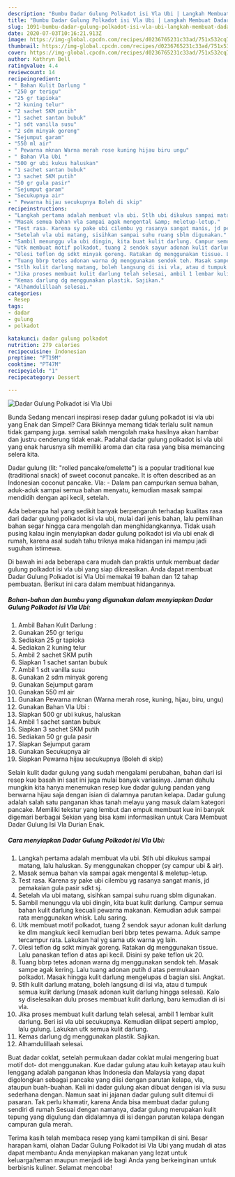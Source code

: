 ```yaml
---
description: "Bumbu Dadar Gulung Polkadot isi Vla Ubi | Langkah Membuat Dadar Gulung Polkadot isi Vla Ubi Yang Sempurna"
title: "Bumbu Dadar Gulung Polkadot isi Vla Ubi | Langkah Membuat Dadar Gulung Polkadot isi Vla Ubi Yang Sempurna"
slug: 1091-bumbu-dadar-gulung-polkadot-isi-vla-ubi-langkah-membuat-dadar-gulung-polkadot-isi-vla-ubi-yang-sempurna
date: 2020-07-03T10:16:21.913Z
image: https://img-global.cpcdn.com/recipes/d0236765231c33ad/751x532cq70/dadar-gulung-polkadot-isi-vla-ubi-foto-resep-utama.jpg
thumbnail: https://img-global.cpcdn.com/recipes/d0236765231c33ad/751x532cq70/dadar-gulung-polkadot-isi-vla-ubi-foto-resep-utama.jpg
cover: https://img-global.cpcdn.com/recipes/d0236765231c33ad/751x532cq70/dadar-gulung-polkadot-isi-vla-ubi-foto-resep-utama.jpg
author: Kathryn Bell
ratingvalue: 4.4
reviewcount: 14
recipeingredient:
- " Bahan Kulit Darlung "
- "250 gr terigu"
- "25 gr tapioka"
- "2 kuning telur"
- "2 sachet SKM putih"
- "1 sachet santan bubuk"
- "1 sdt vanilla susu"
- "2 sdm minyak goreng"
- "Sejumput garam"
- "550 ml air"
- " Pewarna mknan Warna merah rose kuning hijau biru ungu"
- " Bahan Vla Ubi "
- "500 gr ubi kukus haluskan"
- "1 sachet santan bubuk"
- "3 sachet SKM putih"
- "50 gr gula pasir"
- "Sejumput garam"
- "Secukupnya air"
- " Pewarna hijau secukupnya Boleh di skip"
recipeinstructions:
- "Langkah pertama adalah membuat vla ubi. Stlh ubi dikukus sampai matang, lalu haluskan. Sy menggunakan chopper (sy campur ubi &amp; air)."
- "Masak semua bahan vla sampai agak mengental &amp; meletup-letup."
- "Test rasa. Karena sy pake ubi cilembu yg rasanya sangat manis, jd pemakaian gula pasir sdkt sj."
- "Setelah vla ubi matang, sisihkan sampai suhu ruang sblm digunakan."
- "Sambil menunggu vla ubi dingin, kita buat kulit darlung. Campur semua bahan kulit darlung kecuali pewarna makanan. Kemudian aduk sampai rata menggunakan whisk. Lalu saring."
- "Utk membuat motif polkadot, tuang 2 sendok sayur adonan kulit darlung ke dlm mangkuk kecil kemudian beri bbrp tetes pewarna. Aduk sampe tercampur rata. Lakukan hal yg sama utk warna yg lain."
- "Olesi teflon dg sdkt minyak goreng. Ratakan dg menggunakan tissue. Lalu panaskan teflon d atas api kecil. Disini sy pake teflon uk 20."
- "Tuang bbrp tetes adonan warna dg menggunakan sendok teh. Masak sampe agak kering. Lalu tuang adonan putih d atas permukaan polkadot. Masak hingga kulit darlung mengelupas d bagian sisi. Angkat."
- "Stlh kulit darlung matang, boleh langsung di isi vla, atau d tumpuk semua kulit darlung (masak adonan kulit darlung hingga selesai). Kalo sy diselesaikan dulu proses membuat kulit darlung, baru kemudian di isi vla."
- "Jika proses membuat kulit darlung telah selesai, ambil 1 lembar kulit darlung. Beri isi vla ubi secukupnya. Kemudian dilipat seperti amplop, lalu gulung. Lakukan utk semua kulit darlung."
- "Kemas darlung dg menggunakan plastik. Sajikan."
- "Alhamdulillaah selesai."
categories:
- Resep
tags:
- dadar
- gulung
- polkadot

katakunci: dadar gulung polkadot 
nutrition: 279 calories
recipecuisine: Indonesian
preptime: "PT19M"
cooktime: "PT47M"
recipeyield: "1"
recipecategory: Dessert

---
```



![Dadar Gulung Polkadot isi Vla Ubi](https://img-global.cpcdn.com/recipes/d0236765231c33ad/751x532cq70/dadar-gulung-polkadot-isi-vla-ubi-foto-resep-utama.jpg)

Bunda Sedang mencari inspirasi resep dadar gulung polkadot isi vla ubi yang Enak dan Simpel? Cara Bikinnya memang tidak terlalu sulit namun tidak gampang juga. semisal salah mengolah maka hasilnya akan hambar dan justru cenderung tidak enak. Padahal dadar gulung polkadot isi vla ubi yang enak harusnya sih memiliki aroma dan cita rasa yang bisa memancing selera kita.

Dadar gulung (lit: &#34;rolled pancake/omelette&#34;) is a popular traditional kue (traditional snack) of sweet coconut pancake. It is often described as an Indonesian coconut pancake. Vla: - Dalam pan campurkan semua bahan, aduk-aduk sampai semua bahan menyatu, kemudian masak sampai mendidih dengan api kecil, setelah.

Ada beberapa hal yang sedikit banyak berpengaruh terhadap kualitas rasa dari dadar gulung polkadot isi vla ubi, mulai dari jenis bahan, lalu pemilihan bahan segar hingga cara mengolah dan menghidangkannya. Tidak usah pusing kalau ingin menyiapkan dadar gulung polkadot isi vla ubi enak di rumah, karena asal sudah tahu triknya maka hidangan ini mampu jadi suguhan istimewa.


Di bawah ini ada beberapa cara mudah dan praktis untuk membuat dadar gulung polkadot isi vla ubi yang siap dikreasikan. Anda dapat membuat Dadar Gulung Polkadot isi Vla Ubi memakai 19 bahan dan 12 tahap pembuatan. Berikut ini cara dalam membuat hidangannya.

<!--inarticleads1-->

##### Bahan-bahan dan bumbu yang digunakan dalam menyiapkan Dadar Gulung Polkadot isi Vla Ubi:

1. Ambil  Bahan Kulit Darlung :
1. Gunakan 250 gr terigu
1. Sediakan 25 gr tapioka
1. Sediakan 2 kuning telur
1. Ambil 2 sachet SKM putih
1. Siapkan 1 sachet santan bubuk
1. Ambil 1 sdt vanilla susu
1. Gunakan 2 sdm minyak goreng
1. Gunakan Sejumput garam
1. Gunakan 550 ml air
1. Gunakan  Pewarna mknan (Warna merah rose, kuning, hijau, biru, ungu)
1. Gunakan  Bahan Vla Ubi :
1. Siapkan 500 gr ubi kukus, haluskan
1. Ambil 1 sachet santan bubuk
1. Siapkan 3 sachet SKM putih
1. Sediakan 50 gr gula pasir
1. Siapkan Sejumput garam
1. Gunakan Secukupnya air
1. Siapkan  Pewarna hijau secukupnya (Boleh di skip)


Selain kulit dadar gulung yang sudah mengalami perubahan, bahan dari isi resep kue basah ini saat ini juga mulai banyak variasinya. Jaman dahulu mungkin kita hanya menemukan resep kue dadar gulung pandan yang berwarna hijau saja dengan isian di dalamnya parutan kelapa. Dadar gulung adalah salah satu panganan khas tanah melayu yang masuk dalam kategori pancake. Memiliki tekstur yang lembut dan empuk membuat kue ini banyak digemari berbagai Sekian yang bisa kami informasikan untuk Cara Membuat Dadar Gulung Isi Vla Durian Enak. 

<!--inarticleads2-->

##### Cara menyiapkan Dadar Gulung Polkadot isi Vla Ubi:

1. Langkah pertama adalah membuat vla ubi. Stlh ubi dikukus sampai matang, lalu haluskan. Sy menggunakan chopper (sy campur ubi &amp; air).
1. Masak semua bahan vla sampai agak mengental &amp; meletup-letup.
1. Test rasa. Karena sy pake ubi cilembu yg rasanya sangat manis, jd pemakaian gula pasir sdkt sj.
1. Setelah vla ubi matang, sisihkan sampai suhu ruang sblm digunakan.
1. Sambil menunggu vla ubi dingin, kita buat kulit darlung. Campur semua bahan kulit darlung kecuali pewarna makanan. Kemudian aduk sampai rata menggunakan whisk. Lalu saring.
1. Utk membuat motif polkadot, tuang 2 sendok sayur adonan kulit darlung ke dlm mangkuk kecil kemudian beri bbrp tetes pewarna. Aduk sampe tercampur rata. Lakukan hal yg sama utk warna yg lain.
1. Olesi teflon dg sdkt minyak goreng. Ratakan dg menggunakan tissue. Lalu panaskan teflon d atas api kecil. Disini sy pake teflon uk 20.
1. Tuang bbrp tetes adonan warna dg menggunakan sendok teh. Masak sampe agak kering. Lalu tuang adonan putih d atas permukaan polkadot. Masak hingga kulit darlung mengelupas d bagian sisi. Angkat.
1. Stlh kulit darlung matang, boleh langsung di isi vla, atau d tumpuk semua kulit darlung (masak adonan kulit darlung hingga selesai). Kalo sy diselesaikan dulu proses membuat kulit darlung, baru kemudian di isi vla.
1. Jika proses membuat kulit darlung telah selesai, ambil 1 lembar kulit darlung. Beri isi vla ubi secukupnya. Kemudian dilipat seperti amplop, lalu gulung. Lakukan utk semua kulit darlung.
1. Kemas darlung dg menggunakan plastik. Sajikan.
1. Alhamdulillaah selesai.


Buat dadar coklat, setelah permukaan dadar coklat mulai mengering buat motif dot- dot menggunakan. Kue dadar gulung atau kuih ketayap atau kuih lenggang adalah panganan khas Indonesia dan Malaysia yang dapat digolongkan sebagai pancake yang diisi dengan parutan kelapa, vla, ataupun buah-buahan. Kali ini dadar gulung akan dibuat dengan isi vla susu sederhana dengan. Namun saat ini jajanan dadar gulung sulit ditemui di pasaran. Tak perlu khawatir, karena Anda bisa membuat dadar gulung sendiri di rumah Sesuai dengan namanya, dadar gulung merupakan kulit tepung yang digulung dan didalamnya di isi dengan parutan kelapa dengan campuran gula merah. 

Terima kasih telah membaca resep yang kami tampilkan di sini. Besar harapan kami, olahan Dadar Gulung Polkadot isi Vla Ubi yang mudah di atas dapat membantu Anda menyiapkan makanan yang lezat untuk keluarga/teman maupun menjadi ide bagi Anda yang berkeinginan untuk berbisnis kuliner. Selamat mencoba!
